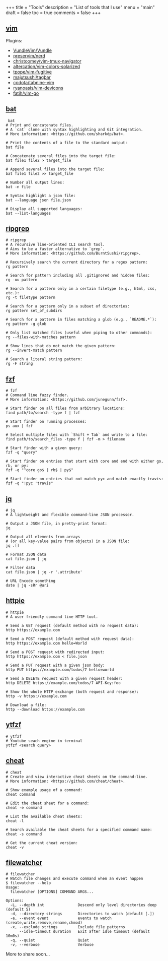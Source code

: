 +++
title = "Tools"
description = "List of tools that I use"
menu = "main"
draft = false
toc = true
comments = false
+++
## [vim](https://github.com/vim/vim)
Plugins:
- [VundleVim/Vundle](https://github.com/VundleVim/Vundle.vim)
- [preservim/nerd](https://github.com/preservim/nerdtree)
- [christoomey/vim-tmux-navigator](https://github.com/christoomey/vim-tmux-navigator)
- [altercation/vim-colors-solarized](https://github.com/altercation/vim-colors-solarized)
- [tpope/vim-fugitive](https://github.com/tpope/vim-fugitive)
- [majutsushi/tagbar](https://github.com/majutsushi/tagbar)
- [codota/tabnine-vim](https://github.com/codota/tabnine-vim)
- [ryanoasis/vim-devicons](https://github.com/ryanoasis/vim-devicons)
- [fatih/vim-go](https://github.com/fatih/vim-go)

## [bat](https://github.com/sharkdp/bat)

```
 bat
# Print and concatenate files.
# A `cat` clone with syntax highlighting and Git integration.
# More information: <https://github.com/sharkdp/bat>.

# Print the contents of a file to the standard output:
bat file

# Concatenate several files into the target file:
bat file1 file2 > target_file

# Append several files into the target file:
bat file1 file2 >> target_file

# Number all output lines:
bat -n file

# Syntax highlight a json file:
bat --language json file.json

# Display all supported languages:
bat --list-languages
```

## [ripgrep](https://github.com/BurntSushi/ripgrep)

```
# ripgrep
# A recursive line-oriented CLI search tool.
# Aims to be a faster alternative to `grep`.
# More information: <https://github.com/BurntSushi/ripgrep>.

# Recursively search the current directory for a regex pattern:
rg pattern

# Search for pattern including all .gitignored and hidden files:
rg -uu pattern

# Search for a pattern only in a certain filetype (e.g., html, css, etc.):
rg -t filetype pattern

# Search for a pattern only in a subset of directories:
rg pattern set_of_subdirs

# Search for a pattern in files matching a glob (e.g., `README.*`):
rg pattern -g glob

# Only list matched files (useful when piping to other commands):
rg --files-with-matches pattern

# Show lines that do not match the given pattern:
rg --invert-match pattern

# Search a literal string pattern:
rg -F string
```

## [fzf](https://github.com/junegunn/fzf)

```
# fzf
# Command line fuzzy finder.
# More information: <https://github.com/junegunn/fzf>.

# Start finder on all files from arbitrary locations:
find path/to/search -type f | fzf

# Start finder on running processes:
ps aux | fzf

# Select multiple files with `Shift + Tab` and write to a file:
find path/to/search_files -type f | fzf -m > filename

# Start finder with a given query:
fzf -q "query"

# Start finder on entries that start with core and end with either go, rb, or py:
fzf -q "^core go$ | rb$ | py$"

# Start finder on entries that not match pyc and match exactly travis:
fzf -q "!pyc 'travis"
```

## [jq](https://github.com/stedolan/jq)

```
# jq
# A lightweight and flexible command-line JSON processor.

# Output a JSON file, in pretty-print format:
jq

# Output all elements from arrays
# (or all key-value pairs from objects) in a JSON file:
jq .[]

# Format JSON data
cat file.json | jq

# Filter data
cat file.json | jq -r '.attribute'

# URL Encode something
date | jq -sRr @uri
```

## [httpie](https://github.com/httpie/httpie)

```
# httpie
# A user friendly command line HTTP tool.

# Send a GET request (default method with no request data):
http https://example.com

# Send a POST request (default method with request data):
http https://example.com hello=World

# Send a POST request with redirected input:
http https://example.com < file.json

# Send a PUT request with a given json body:
http PUT https://example.com/todos/7 hello=world

# Send a DELETE request with a given request header:
http DELETE https://example.com/todos/7 API-Key:foo

# Show the whole HTTP exchange (both request and response):
http -v https://example.com

# Download a file:
http --download https://example.com
```

## [ytfzf](https://github.com/pystardust/ytfzf)

```
# ytfzf
# Youtube seach engine in terminal
ytfzf <search query>
```

## [cheat](https://cheat.sh/)

```
# cheat
# Create and view interactive cheat sheets on the command-line.
# More information: <https://github.com/cheat/cheat>.

# Show example usage of a command:
cheat command

# Edit the cheat sheet for a command:
cheat -e command

# List the available cheat sheets:
cheat -l

# Search available the cheat sheets for a specified command name:
cheat -s command

# Get the current cheat version:
cheat -v
```

## [filewatcher](https://github.com/dnephin/filewatcher)

```
# filewatcher
# Watch file changes and execute command when an event happen
$ filewatcher --help
Usage:
  filewatcher [OPTIONS] COMMAND ARGS... 

Options:
  -L, --depth int               Descend only level directories deep (default 5)
  -d, --directory strings       Directories to watch (default [.])
  -e, --event event             events to watch (create,write,remove,rename,chmod)
  -x, --exclude strings         Exclude file patterns
      --idle-timeout duration   Exit after idle timeout (default 10m0s)
  -q, --quiet                   Quiet
  -v, --verbose                 Verbose
```

More to share soon...
